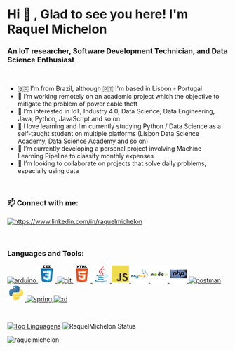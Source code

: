 <h1>Hi 👋 , Glad to see you here! I'm Raquel Michelon</h1>
<h3>An IoT researcher, Software Development Technician, and Data Science Enthusiast</h3> </br>

- 🇧🇷  I’m from Brazil, although 🇵🇹 I'm based in Lisbon - Portugal
- 🔭  I’m working remotely on an academic project which the objective to mitigate the problem of power cable theft
- 👀  I’m interested in IoT, Industry 4.0, Data Science, Data Engineering, Java, Python, JavaScript and so on
- 🌱  I love learning and I’m currently studying Python / Data Science as a self-taught student on multiple platforms (Lisbon Data Science Academy, Data Science Academy and so on) 
- 🤖  I’m currently developing a personal project involving Machine Learning Pipeline to classify monthly expenses 
- 💞️  I’m looking to collaborate on projects that solve daily problems, especially using data

</br>
<h3 align="left"> 📫 Connect with me:</h3>
<p align="left">
<a href="https://www.linkedin.com/in/raquelmichelon/" target="blank"><img align="center" src="https://raw.githubusercontent.com/rahuldkjain/github-profile-readme-generator/master/src/images/icons/Social/linked-in-alt.svg" alt="https://www.linkedin.com/in/raquelmichelon" height="30" width="40" /></a>
</p>
</br>

<h3 align="left">Languages and Tools:</h3>
<p align="left"> <a href="https://www.arduino.cc/" target="_blank" rel="noreferrer"> <img src="https://cdn.worldvectorlogo.com/logos/arduino-1.svg" alt="arduino" width="40" height="40"/> </a> <a href="https://www.w3schools.com/css/" target="_blank" rel="noreferrer"> <img src="https://raw.githubusercontent.com/devicons/devicon/master/icons/css3/css3-original-wordmark.svg" alt="css3" width="40" height="40"/> </a> <a href="https://git-scm.com/" target="_blank" rel="noreferrer"> <img src="https://www.vectorlogo.zone/logos/git-scm/git-scm-icon.svg" alt="git" width="40" height="40"/> </a> <a href="https://www.w3.org/html/" target="_blank" rel="noreferrer"> <img src="https://raw.githubusercontent.com/devicons/devicon/master/icons/html5/html5-original-wordmark.svg" alt="html5" width="40" height="40"/> </a> <a href="https://www.java.com" target="_blank" rel="noreferrer"> <img src="https://raw.githubusercontent.com/devicons/devicon/master/icons/java/java-original.svg" alt="java" width="40" height="40"/> </a> <a href="https://developer.mozilla.org/en-US/docs/Web/JavaScript" target="_blank" rel="noreferrer"> <img src="https://raw.githubusercontent.com/devicons/devicon/master/icons/javascript/javascript-original.svg" alt="javascript" width="40" height="40"/> </a> <a href="https://www.mysql.com/" target="_blank" rel="noreferrer"> <img src="https://raw.githubusercontent.com/devicons/devicon/master/icons/mysql/mysql-original-wordmark.svg" alt="mysql" width="40" height="40"/> </a> <a href="https://nodejs.org" target="_blank" rel="noreferrer"> <img src="https://raw.githubusercontent.com/devicons/devicon/master/icons/nodejs/nodejs-original-wordmark.svg" alt="nodejs" width="40" height="40"/> </a> <a href="https://www.php.net" target="_blank" rel="noreferrer"> <img src="https://raw.githubusercontent.com/devicons/devicon/master/icons/php/php-original.svg" alt="php" width="40" height="40"/> </a> <a href="https://postman.com" target="_blank" rel="noreferrer"> <img src="https://www.vectorlogo.zone/logos/getpostman/getpostman-icon.svg" alt="postman" width="40" height="40"/> </a> <a href="https://www.python.org" target="_blank" rel="noreferrer"> <img src="https://raw.githubusercontent.com/devicons/devicon/master/icons/python/python-original.svg" alt="python" width="40" height="40"/> </a> <a href="https://spring.io/" target="_blank" rel="noreferrer"> <img src="https://www.vectorlogo.zone/logos/springio/springio-icon.svg" alt="spring" width="40" height="40"/> </a> <a href="https://www.adobe.com/products/xd.html" target="_blank" rel="noreferrer"> <img src="https://cdn.worldvectorlogo.com/logos/adobe-xd.svg" alt="xd" width="40" height="40"/> </a> </p> </br>




[![Top Linguagens](https://github-readme-stats.vercel.app/api/top-langs/?username=RaquelMichelon&layout=compact)](https://github.com/anuraghazra/github-readme-stats)
![RaquelMichelon Status](https://github-readme-stats.vercel.app/api?username=RaquelMichelon&show_icons=true)


<p align="left"> <img src="https://komarev.com/ghpvc/?username=raquelmichelon&label=Profile%20views&color=0e75b6&style=flat" alt="raquelmichelon" /> </p>

<!--
**RaquelMichelon/RaquelMichelon** is a ✨ _special_ ✨ repository because its `README.md` (this file) appears on your GitHub profile.

Here are some ideas to get you started:

- 🔭 I’m currently working on ...
- 🌱 I’m currently learning ...
- 👯 I’m looking to collaborate on ...
- 🤔 I’m looking for help with ...
- 💬 Ask me about ...
- 📫 How to reach me: ...
- 😄 Pronouns: ...
- ⚡ Fun fact: ...
<p>&nbsp;<img align="center" src="https://github-readme-stats.vercel.app/api?username=raquelmichelon&show_icons=true&locale=en" alt="raquelmichelon" /></p>

-->
